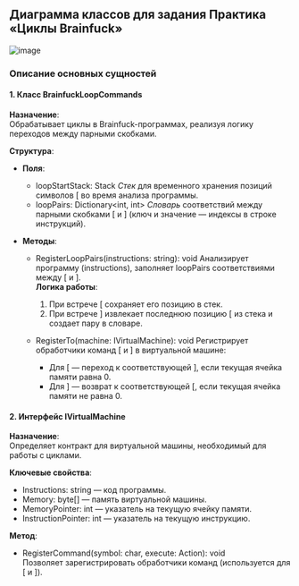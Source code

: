 ## Диаграмма классов для задания Практика «Циклы Brainfuck»
![image](https://github.com/user-attachments/assets/2edd3e4f-2611-48f7-a477-f71fd134e840)
### Описание основных сущностей

#### **1. Класс BrainfuckLoopCommands**
**Назначение**:  
Обрабатывает циклы в Brainfuck-программах, реализуя логику переходов между парными скобками.

**Структура**:
- **Поля**:
  - loopStartStack: Stack<int>
    *Стек* для временного хранения позиций символов [ во время анализа программы.
  - loopPairs: Dictionary<int, int>
    *Словарь* соответствий между парными скобками [ и ] (ключ и значение — индексы в строке инструкций).

- **Методы**:
  - RegisterLoopPairs(instructions: string): void
    Анализирует программу (instructions), заполняет loopPairs соответствиями между [ и ].  
    **Логика работы**:
    1. При встрече [ сохраняет его позицию в стек.
    2. При встрече ] извлекает последнюю позицию [ из стека и создает пару в словаре.

  - RegisterTo(machine: IVirtualMachine): void
    Регистрирует обработчики команд [ и ] в виртуальной машине:  
    - Для [ — переход к соответствующей ], если текущая ячейка памяти равна 0.  
    - Для ] — возврат к соответствующей [, если текущая ячейка памяти не равна 0.

#### **2. Интерфейс IVirtualMachine**
**Назначение**:  
Определяет контракт для виртуальной машины, необходимый для работы с циклами.

**Ключевые свойства**:
- Instructions: string — код программы.
- Memory: byte[] — память виртуальной машины.
- MemoryPointer: int — указатель на текущую ячейку памяти.
- InstructionPointer: int — указатель на текущую инструкцию.

**Метод**:
- RegisterCommand(symbol: char, execute: Action<IVirtualMachine>): void  
  Позволяет зарегистрировать обработчики команд (используется для [ и ]).
